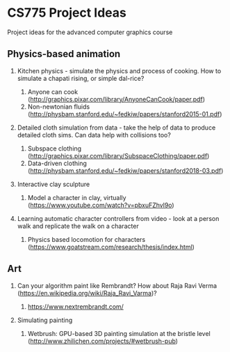 # CS775 Project Ideas
Project ideas for the advanced computer graphics course

## Physics-based animation

1. Kitchen physics - simulate the physics and process of cooking. How to simulate a chapati rising, or simple dal-rice?
   1. Anyone can cook (http://graphics.pixar.com/library/AnyoneCanCook/paper.pdf)
   2. Non-newtonian fluids (http://physbam.stanford.edu/~fedkiw/papers/stanford2015-01.pdf)
  
2. Detailed cloth simulation from data - take the help of data to produce detailed cloth sims. Can data help with collisions too?
   1. Subspace clothing (http://graphics.pixar.com/library/SubspaceClothing/paper.pdf)
   2. Data-driven clothing (http://physbam.stanford.edu/~fedkiw/papers/stanford2018-03.pdf)
   
3. Interactive clay sculpture
   1. Model a character in clay, virtually (https://www.youtube.com/watch?v=pbxuFZhvl9o)
  
4. Learning automatic character controllers from video - look at a person walk and replicate the walk on a character
   1. Physics based locomotion for characters (https://www.goatstream.com/research/thesis/index.html)
 
 
 
## Art

1. Can your algorithm paint like Rembrandt? How about Raja Ravi Verma (https://en.wikipedia.org/wiki/Raja_Ravi_Varma)?
   1. https://www.nextrembrandt.com/
  
2. Simulating painting
   1. Wetbrush: GPU-based 3D painting simulation at the bristle level (http://www.zhilichen.com/projects/#wetbrush-pub)
